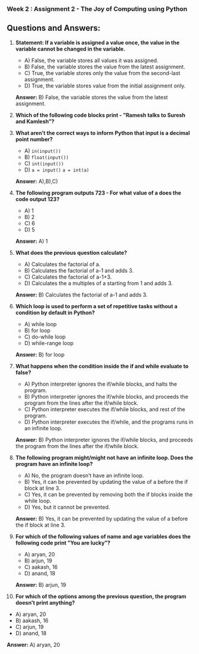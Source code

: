 ### Week 2 : Assignment 2 - The Joy of Computing using Python


## Questions and Answers:

1. **Statement: If a variable is assigned a value once, the value in the variable cannot be changed in the variable.**
   - A) False, the variable stores all values it was assigned.
   - B) False, the variable stores the value from the latest assignment.
   - C) True, the variable stores only the value from the second-last assignment.
   - D) True, the variable stores value from the initial assignment only.

   **Answer:** B) False, the variable stores the value from the latest assignment.

2. **Which of the following code blocks print - ”Ramesh talks to Suresh and Kamlesh”?**
  

3. **What aren’t the correct ways to inform Python that input is a decimal point number?**
   - A) `in(input())`
   - B) `float(input())`
   - C) `int(input())`
   - D) `a = input()`
       `a = int(a)`

   **Answer:** A),B),C)

4. **The following program outputs 723 - For what value of a does the code output 123?**
   - A) 1
   - B) 2
   - C) 6
   - D) 5

   **Answer:** A) 1

5. **What does the previous question calculate?**
   - A) Calculates the factorial of a.
   - B) Calculates the factorial of a-1 and adds 3.
   - C) Calculates the factorial of a-1+3.
   - D) Calculates the a multiples of a starting from 1 and adds 3.

   **Answer:** B) Calculates the factorial of a-1 and adds 3.

6. **Which loop is used to perform a set of repetitive tasks without a condition by default in Python?**
   - A) while loop
   - B) for loop
   - C) do-while loop
   - D) while-range loop

   **Answer:** B) for loop

7. **What happens when the condition inside the if and while evaluate to false?**
   - A) Python interpreter ignores the if/while blocks, and halts the program.
   - B) Python interpreter ignores the if/while blocks, and proceeds the program from the lines after the if/while block.
   - C) Python interpreter executes the if/while blocks, and rest of the program.
   - D) Python interpreter executes the if/while, and the programs runs in an infinite loop.

   **Answer:** B) Python interpreter ignores the if/while blocks, and proceeds the program from the lines after the if/while block.

8. **The following program might/might not have an infinite loop. Does the program have an infinite loop?**
   - A) No, the program doesn’t have an infinite loop.
   - B) Yes, it can be prevented by updating the value of a before the if block at line 3.
   - C) Yes, it can be prevented by removing both the if blocks inside the while loop.
   - D) Yes, but it cannot be prevented.

   **Answer:** B) Yes, it can be prevented by updating the value of a before the if block at line 3.

9. **For which of the following values of name and age variables does the following code print ”You are lucky”?**
   - A) aryan, 20
   - B) arjun, 19
   - C) aakash, 16
   - D) anand, 18

   **Answer:** B) arjun, 19

10. **For which of the options among the previous question, the program doesn’t print anything?**
   - A) aryan, 20
   - B) aakash, 16
   - C) arjun, 19
   - D) anand, 18

   **Answer:** A) aryan, 20

